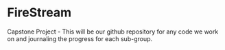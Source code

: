 # FireStream
Capstone Project - This will be our github repository for any code we work on and journaling the progress for each sub-group.
